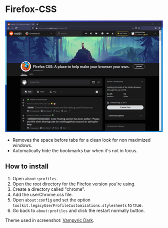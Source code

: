 # Firefox-CSS

![](./firefox.png)

* Removes the space before tabs for a clean look for non maximized windows.
* Automatically hide the bookmarks bar when it's not in focus.

## How to install

1. Open `about:profiles`.
2. Open the root directory for the Firefox version you're using.
3. Create a directory called "chrome".
4. Add the userChrome.css file.
5. Open `about:config` and set the option `toolkit.legacyUserProfileCustomizations.stylesheets` to true.
6. Go back to `about:profiles` and click the restart normally button.

Theme used in screenshot: [Vampyric Dark](https://addons.mozilla.org/en-US/firefox/addon/vampyric-dark/).

